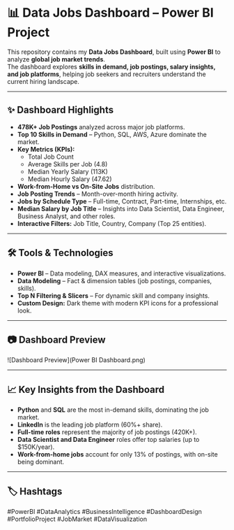 # 📊 Data Jobs Dashboard – Power BI Project

This repository contains my **Data Jobs Dashboard**, built using **Power BI** to analyze **global job market trends**.  
The dashboard explores **skills in demand, job postings, salary insights, and job platforms**, helping job seekers and recruiters understand the current hiring landscape.

---

## **✨ Dashboard Highlights**
- **478K+ Job Postings** analyzed across major job platforms.
- **Top 10 Skills in Demand** – Python, SQL, AWS, Azure dominate the market.
- **Key Metrics (KPIs):**
  - Total Job Count  
  - Average Skills per Job (4.8)  
  - Median Yearly Salary (113K)  
  - Median Hourly Salary (47.62)  
- **Work-from-Home vs On-Site Jobs** distribution.  
- **Job Posting Trends** – Month-over-month hiring activity.  
- **Jobs by Schedule Type** – Full-time, Contract, Part-time, Internships, etc.  
- **Median Salary by Job Title** – Insights into Data Scientist, Data Engineer, Business Analyst, and other roles.  
- **Interactive Filters:** Job Title, Country, Company (Top 25 entities).  

---

## **🛠 Tools & Technologies**
- **Power BI** – Data modeling, DAX measures, and interactive visualizations.  
- **Data Modeling** – Fact & dimension tables (job postings, companies, skills).  
- **Top N Filtering & Slicers** – For dynamic skill and company insights.  
- **Custom Design:** Dark theme with modern KPI icons for a professional look.

---

## **📷 Dashboard Preview**
![Dashboard Preview](Power BI Dashboard.png)


---

## **📈 Key Insights from the Dashboard**
- **Python** and **SQL** are the most in-demand skills, dominating the job market.  
- **LinkedIn** is the leading job platform (60%+ share).  
- **Full-time roles** represent the majority of job postings (420K+).  
- **Data Scientist and Data Engineer** roles offer top salaries (up to $150K/year).  
- **Work-from-home jobs** account for only 13% of postings, with on-site being dominant. 

---

## **🏷 Hashtags**
#PowerBI #DataAnalytics #BusinessIntelligence #DashboardDesign #PortfolioProject #JobMarket #DataVisualization




